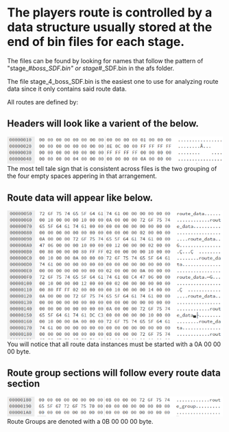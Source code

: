 # The players route is controlled by a data structure usually stored at the end of bin files for each stage.
The files can be found by looking for names that follow the pattern of "stage_#_boss_SDF.bin" or stage_#_SDF.bin in the afs folder.

The file stage_4_boss_SDF.bin is the easiest one to use for analyzing route data since it only contains said route data.

All routes are defined by:

## Headers will look like a varient of the below.

![Route Header](https://raw.githubusercontent.com/SmallMistake/Modding-NiD/main/Route_Data/pictures/routeHeader.PNG) </br>
The most tell tale sign that is consistent across files is the two grouping of the four empty spaces appering in that arrangement.

## Route data will appear like below.

![Route Data](https://raw.githubusercontent.com/SmallMistake/Modding-NiD/main/Route_Data/pictures/routeData.PNG) </br>
You will notice that all route data instances must be started with a 0A 00 00 00 byte.

## Route group sections will follow every route data section

![Route Group](https://raw.githubusercontent.com/SmallMistake/Modding-NiD/main/Route_Data/pictures/routeGroup.PNG) </br>
Route Groups are denoted with a 0B 00 00 00 byte.
